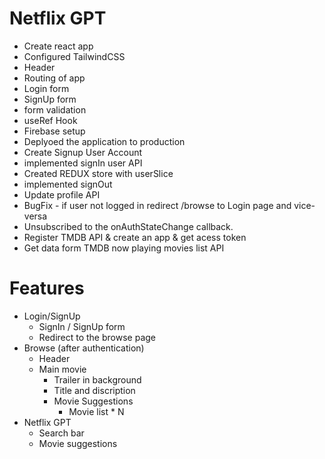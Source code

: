 # Netflix GPT

- Create react app
- Configured TailwindCSS
- Header
- Routing of app
- Login form
- SignUp form
- form validation
- useRef Hook
- Firebase setup
- Deplyoed the application to production
- Create Signup User Account
- implemented signIn user API
- Created REDUX store with userSlice
- implemented signOut
- Update profile API
- BugFix - if user not logged in redirect /browse to Login page and vice-versa
- Unsubscribed to the onAuthStateChange callback.
- Register TMDB API & create an app & get acess token
- Get data form TMDB now playing movies list API

# Features

- Login/SignUp
  - SignIn / SignUp form
  - Redirect to the browse page
- Browse (after authentication)
  - Header
  - Main movie
    - Trailer in background
    - Title and discription
    - Movie Suggestions
      - Movie list \* N
- Netflix GPT
  - Search bar
  - Movie suggestions
